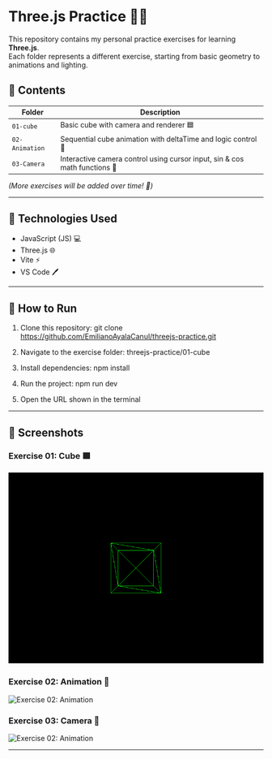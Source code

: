 # Three.js Practice 🎨✨

This repository contains my personal practice exercises for learning **Three.js**.  
Each folder represents a different exercise, starting from basic geometry to animations and lighting.

## 📂 Contents

| Folder      | Description |
|------------|-------------|
| `01-cube` | Basic cube with camera and renderer 🟦 |
| `02-Animation` | Sequential cube animation with deltaTime and logic control 🎥 |
| `03-Camera` | Interactive camera control using cursor input, sin & cos math functions 📸
*(More exercises will be added over time! 🚀)*

---

## 🧰 Technologies Used

- JavaScript (JS) 💻  
- Three.js 🌐  
- Vite ⚡  
- VS Code 🖊️

---

## 🔧 How to Run

1. Clone this repository:
git clone https://github.com/EmilianoAyalaCanul/threejs-practice.git

2. Navigate to the exercise folder:
threejs-practice/01-cube

3. Install dependencies:
npm install

4. Run the project:
npm run dev

5. Open the URL shown in the terminal

---

## 📸 Screenshots

### Exercise 01: Cube 🟩
![Exercise 01: Cube](01-cube/01-cube.png)

### Exercise 02: Animation 🎥
<img src="02-Animation/Animation.gif" alt="Exercise 02: Animation" width="799" height="597">

### Exercise 03: Camera 📸
<img src="03-Camera/Camera.gif" alt="Exercise 02: Animation" width="799" height="597">

---


